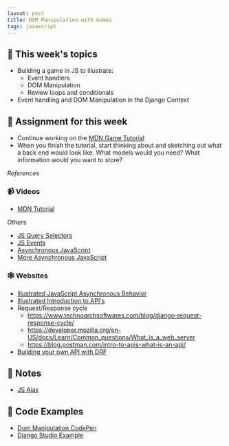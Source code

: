 ```yaml
---
layout: post
title: DOM Manipulation with Games
tags: javascript
---
```


## 🎯 This week's topics
- Building a game in JS to illustrate:
    - Event handlers
    - DOM Manipulation
    - Review loops and conditionals
- Event handling and DOM Manipulation in the Django Context

## 🔖 Assignment for this week
- Continue working on the [MDN Game Tutorial](https://developer.mozilla.org/en-US/docs/Games/Tutorials/2D_Breakout_game_pure_JavaScript)
- When you finish the tutorial, start thinking about and sketching out what a back end
would look like. What models would you need? What information would you want to store?

*References*

### 📹 Videos 
-  [MDN Tutorial](https://www.youtube.com/watch?v=zXSkarWW2Hw&list=PLoN_ejT35AEiSYr-OhYV-C6uWZgPLBMZM)

_Others_
- [JS Query Selectors](https://www.youtube.com/watch?v=JlgLDfINXvY)
- [JS Events](https://youtu.be/ndz6iH6o1ms)
- [Asynchronous JavaScript](https://www.youtube.com/watch?v=ZcQyJ-gxke0)
- [More Asynchronous JavaScript](https://www.youtube.com/watch?v=aNDfsHQ5Gts)

### 🕸 Websites 
- [Illustrated JavaScript Asynchronous Behavior](https://www.youtube.com/watch?v=aNDfsHQ5Gts)
- [Illustrated Introduction to API's](https://medium.com/epfl-extension-school/an-illustrated-introduction-to-apis-10f8000313b9)
- Request/Response cycle
    - https://www.technoarchsoftwares.com/blog/django-request-response-cycle/
    - https://developer.mozilla.org/en-US/docs/Learn/Common_questions/What_is_a_web_server
    - https://blog.postman.com/intro-to-apis-what-is-an-api/
- [Building your own API with DRF](https://www.django-rest-framework.org/)


## 🦉 Notes
- [JS Ajax](https://github.com/Momentum-PT-Team-3/notes/blob/main/js-ajax.md)

## 💾 Code Examples
- [Dom Manipulation CodePen](https://codepen.io/da5id/pen/jaMyxw)
- [Django Studio Example](https://github.com/Momentum-PT-Team-3/in-class-exercises-and-examples/tree/main/django-studio-example)

